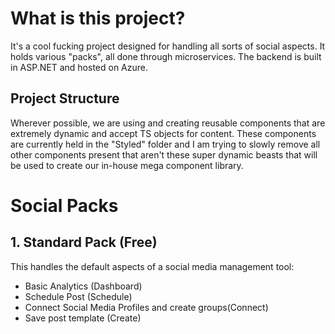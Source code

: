 # What is this project?

It's a cool fucking project designed for handling all sorts of social aspects. It holds various "packs", all done through microservices. The backend is built in ASP.NET and hosted on Azure.

## Project Structure

Wherever possible, we are using and creating reusable components that are extremely dynamic and accept TS objects for content.
These components are currently held in the "Styled" folder and I am trying to slowly remove all other components present that aren't these super dynamic beasts that will be used to create our in-house mega component library.

# Social Packs

## 1. Standard Pack (Free)

This handles the default aspects of a social media management tool:
- Basic Analytics (Dashboard)
- Schedule Post (Schedule)
- Connect Social Media Profiles and create groups(Connect)
- Save post template (Create)

